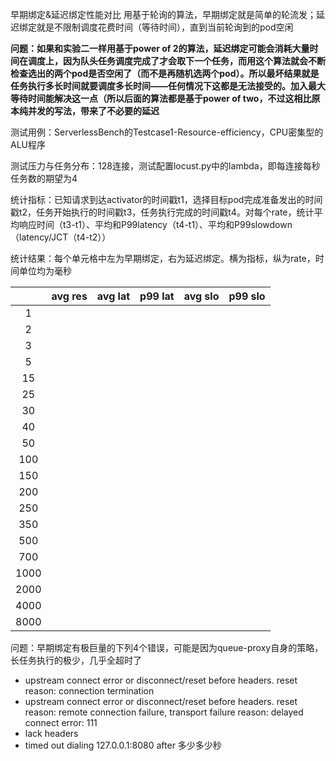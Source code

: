 早期绑定&延迟绑定性能对比
用基于轮询的算法，早期绑定就是简单的轮流发；延迟绑定就是不限制调度花费时间（等待时间），直到当前轮询到的pod空闲

**问题：如果和实验二一样用基于power of 2的算法，延迟绑定可能会消耗大量时间在调度上，因为队头任务调度完成了才会取下一个任务，而用这个算法就会不断检查选出的两个pod是否空闲了（而不是再随机选两个pod）。所以最坏结果就是任务执行多长时间就要调度多长时间——任何情况下这都是无法接受的。加入最大等待时间能解决这一点（所以后面的算法都是基于power of two，不过这相比原本纯并发的写法，带来了不必要的延迟**

测试用例：ServerlessBench的Testcase1-Resource-efficiency，CPU密集型的ALU程序

测试压力与任务分布：128连接，测试配置locust.py中的lambda，即每连接每秒任务数的期望为4

统计指标：已知请求到达activator的时间戳t1，选择目标pod完成准备发出的时间戳t2，任务开始执行的时间戳t3，任务执行完成的时间戳t4。对每个rate，统计平均响应时间（t3-t1）、平均和P99latency（t4-t1）、平均和P99slowdown（latency/JCT（t4-t2））

统计结果：每个单元格中左为早期绑定，右为延迟绑定。横为指标，纵为rate，时间单位均为毫秒

|      | avg res | avg lat | p99 lat | avg slo | p99 slo |
| :--: | :-----: | ------- | ------- | ------- | ------- |
|  1   |         |         |         |         |         |
|  2   |         |         |         |         |         |
|  3   |         |         |         |         |         |
|  5   |         |         |         |         |         |
|  15  |         |         |         |         |         |
|  25  |         |         |         |         |         |
|  30  |         |         |         |         |         |
|  40  |         |         |         |         |         |
|  50  |         |         |         |         |         |
| 100  |         |         |         |         |         |
| 150  |         |         |         |         |         |
| 200  |         |         |         |         |         |
| 250  |         |         |         |         |         |
| 350  |         |         |         |         |         |
| 500  |         |         |         |         |         |
| 700  |         |         |         |         |         |
| 1000 |         |         |         |         |         |
| 2000 |         |         |         |         |         |
| 4000 |         |         |         |         |         |
| 8000 |         |         |         |         |         |


问题：早期绑定有极巨量的下列4个错误，可能是因为queue-proxy自身的策略，长任务执行的极少，几乎全超时了
- upstream connect error or disconnect/reset before headers. reset reason: connection termination
- upstream connect error or disconnect/reset before headers. reset reason: remote connection failure, transport failure reason: delayed connect error: 111
- lack headers
- timed out dialing 127.0.0.1:8080 after 多少多少秒

